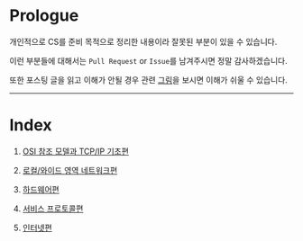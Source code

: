 # Prologue
개인적으로 CS를 준비 목적으로 정리한 내용이라 잘못된 부분이 있을 수 있습니다.

이런 부분들에 대해서는 `Pull Request` or `Issue`를 남겨주시면 정말 감사하겠습니다.

또한 포스팅 글을 읽고 이해가 안될 경우 관련 [그림](https://goodgid.github.io/category/#Network)을 보시면 이해가 쉬울 수 있습니다.

---

# Index

1. [OSI 참조 모델과 TCP/IP 기초편](https://github.com/chldbtjd2272/csbox/tree/master/Server/%EB%84%A4%ED%8A%B8%EC%9B%8C%ED%81%AC%20%EA%B8%B0%EC%B4%88%20%EC%A7%80%EC%8B%9D)

2. [로컬/와이드 영역 네트워크편](https://github.com/chldbtjd2272/csbox/tree/master/Network/%EB%A1%9C%EC%BB%AC%EC%99%80%EC%9D%B4%EB%93%9C%20%EC%98%81%EC%97%AD%20%EB%84%A4%ED%8A%B8%EC%9B%8C%ED%81%AC%ED%8E%B8)

3. [하드웨어편](https://github.com/chldbtjd2272/csbox/tree/master/Network/%ED%95%98%EB%93%9C%EC%9B%A8%EC%96%B4%ED%8E%B8)

4. [서비스 프로토콜편](https://github.com/chldbtjd2272/csbox/tree/master/Network/%EC%84%9C%EB%B9%84%EC%8A%A4%20%ED%94%84%EB%A1%9C%ED%86%A0%EC%BD%9C%ED%8E%B8)

5. [인터넷편]()
